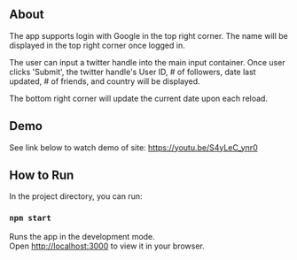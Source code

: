 ## About
The app supports login with Google in the top right corner.
The name will be displayed in the top right corner once logged in.

The user can input a twitter handle into the main input container.
Once user clicks 'Submit', the twitter handle's User ID, # of followers, date last updated, # of friends, and country will be displayed.

The bottom right corner will update the current date upon each reload.

## Demo
See link below to watch demo of site:
https://youtu.be/S4yLeC_ynr0

## How to Run

In the project directory, you can run:

### `npm start`

Runs the app in the development mode.\
Open [http://localhost:3000](http://localhost:3000) to view it in your browser.